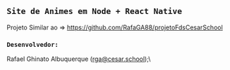 ## `Site de Animes em Node + React Native`
Projeto Similar ao => https://github.com/RafaGA88/projetoFdsCesarSchool

### `Desenvolvedor:`
  Rafael Ghinato Albuquerque (rga@cesar.school);\
